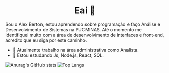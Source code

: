 <h1 align="center">Eai 👋 </h1>


<p>
Sou o Alex Berton, estou aprendendo sobre programação e faço Análise e Desenvolvimento de Sistemas na PUCMINAS.
Até o momento me identifiquei muito com a área de desenvolvimento de interfaces e front-end, acredito que eu siga por este caminho.
</p>

- 🔭 Atualmente trabalho na área administrativa como Analista.
- 🌱 Estou estudando Js, Node.js, React, SQL.

 
![Anurag's GitHub stats](https://github-readme-stats.vercel.app/api?username=AlexBertonn&theme=dark&show_icons=true) ![Top Langs](https://github-readme-stats.vercel.app/api/top-langs/?username=AlexBertonn&layout=compact&theme=dark)

